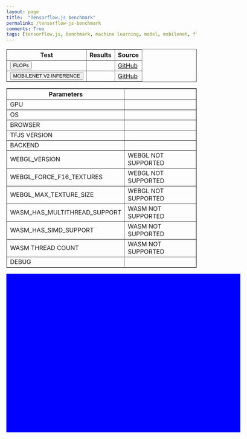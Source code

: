 ```yaml
---
layout: page
title:  "Tensorflow.js benchmark"
permalink: /tensorflow-js-benchmark
comments: True
tags: [tensorflow.js, benchmark, machine learning, model, mobilenet, flops]
---
```



<!-- ===================================================  -->
<!-- Test Results                                          -->
<!-- ===================================================  -->
<div id='div-testresults'>
  <table id='table-hostinfo' border='1'>
    <tr>
      <th>Test</th>
      <th>Results</th>
      <th>Source</th>
    </tr>
    <tr>
      <td><button onclick="StartTest('FLOPS')">FLOPs</button></td>
      <td id="FLOPS"></td>
      <td><a href="https://github.com/MatPoliquin/matpoliquin.github.io/blob/c3cdac0875b60da8d071db8ab25d9065340b6ea7/tfjs/benchmark/worker.js#L3">GitHub</a></td>
    </tr>
    <tr>
      <td><button onclick="StartTest('MOBILENET')">MOBILENET V2 INFERENCE</button></td>
      <td id="MOBILENET"></td>
      <td><a href="https://github.com/MatPoliquin/matpoliquin.github.io/blob/c3cdac0875b60da8d071db8ab25d9065340b6ea7/tfjs/benchmark/worker.js#L54">GitHub</a></td>
    </tr>
  </table>


<!-- ===================================================  -->
<!-- Parameters                                           -->
<!-- ===================================================  -->
<div id='div-hostinfo'>
  <table id='table-hostinfo' border='1' border-width='2px'>
    <tr>
      <th>Parameters</th>
      <th></th>
    </tr>
    <tr> <td>GPU</td> <td id="host-gpu"></td> </tr>
    <tr> <td>OS</td> <td id="host-os"></td> </tr>
    <tr> <td>BROWSER</td> <td id="host-browser"></td> </tr>
    <tr> <td>TFJS VERSION</td> <td id='host-tfversion'></td></tr>
    <tr> <td>BACKEND</td> <td id='host-tfbackend'></td> </tr>
    <tr> <td>WEBGL_VERSION</td> <td id='host-webglversion'>WEBGL NOT SUPPORTED</td> </tr>
    <tr> <td>WEBGL_FORCE_F16_TEXTURES</td> <td id='host-forcef16'>WEBGL NOT SUPPORTED</td> </tr>
    <tr> <td>WEBGL_MAX_TEXTURE_SIZE</td> <td id='WEBGL_MAX_TEXTURE_SIZE'>WEBGL NOT SUPPORTED</td> </tr>
    <tr> <td>WASM_HAS_MULTITHREAD_SUPPORT</td> <td id='WASM_HAS_MULTITHREAD_SUPPORT'>WASM NOT SUPPORTED</td> </tr>
    <tr> <td>WASM_HAS_SIMD_SUPPORT</td> <td id='WASM_HAS_SIMD_SUPPORT'>WASM NOT SUPPORTED</td> </tr>
    <tr> <td>WASM THREAD COUNT</td> <td id='WASM_THREADCOUNT'>WASM NOT SUPPORTED</td> </tr>
    <tr> <td>DEBUG</td> <td id='host-debug'></td> </tr>
  </table>
  </div>

<!-- Canvas is needed to get GPU info -->
<canvas id="glcanvas" width="0" height="0"> </canvas>


<!-- ===================================================  -->
<!-- Output                                                 -->
<!-- ===================================================  -->

<div id='test-output' style="height:400px;width:600px;overflow:auto;background-color:blue;color:white;scrollbar-base-color:gold;font-family:sans-serif;padding:10px; white-space: pre-wrap"></div>

<script src="tfjs/benchmark/main.js"></script>
